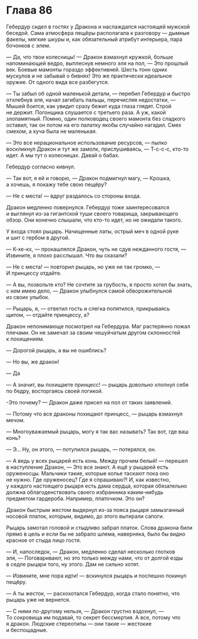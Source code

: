 # Глава 86

Гебердур сидел в гостях у Дракона и наслаждался настоящей мужской беседой. Сама атмосфера пещёры располагала к разговору — дымные факелы, мягкие шкуры и, как обязательный атрибут интерьера, пара бочонков с элем.

— Да, что твои колесницы! — Дракон взмахнул кружкой, больше напоминающей ведро, выплеснув немного эля на пол, — Это прошлый век. Боевые мамонты гораздо эффективней. Шесть тонн одних мускулов и не забывай о бивнях! Это же практически идеальное оружие. От одного вида все разбегутся.

— Ты забыл об одной маленькой детали, — перебил Гебердур и быстро отхлебнув эля, начал загибать пальцы, перечисляя недостатки, — Мышей боится, как увидит сразу бежит куда глаза глядят. Строй не держит. Погонщика слушается с третьего раза. А уж, какой злопамятный. Помню, один полководец своего мамонта без сладкого оставил, так он потом на его палатку якобы случайно нагадил. Смех смехом, а куча была не маленькая.

— Это все нерациональное использование ресурсов, — пылко воскликнул Дракон и тут же замолк, прислушиваясь, — Т-с-с-с, кто-то идет. А мы тут о колесницах. Давай о бабах.

Гебердур согласно кивнул. 

— Так вот, я ей и говорю, — Дракон подмигнул магу, — Крошка, а хочешь, я покажу тебе свою пещёру? 

— Не с места! — вдруг раздалось со стороны входа.

Дракон медленно повернулся. Гебердур тоже заинтересовался и выглянул из-за гигантской туши своего товарища, закрывающего обзор. Они конечно слышали, что кто-то идет, но не ожидали такого.

У входа стоял рыцарь. Начищенные латы, острый меч в одной руке и шит с гербом в другой.

— К-хе-кх, — прокашлялся Дракон, чуть не сдув нежданного гостя, — Извините, я плохо расслышал. Что вы сказали?

— Не с места! — повторил рыцарь, но уже не так громко, — И принцессу отдайте.

— А вы, позвольте кто? Не сочтите за грубость, я просто хотел бы знать, с кем имею дело, — Дракон улыбнулся самой обворожительной из своих улыбок.

— Рыцарь, я, — ответил гость и слегка попятился, прикрываясь щитом, — отдайте принцессу, а?

Дракон непонимающе посмотрел на Гебердура. Маг растерянно пожал плечами. Он не замечал за своим чешуйчатым другом склонностей к похищениям.

— Дорогой рыцарь, а вы не ошиблись? 

— Но вы, же дракон!

— Да

— А значит, вы похищаете принцесс! — рыцарь довольно хлопнул себя по бедру, восторгаясь своей логикой.

-Это почему? — Дракон даже присел на пол от таких заявлений.

— Потому что все драконы похищают принцесс, — рыцарь взмахнул мечом.

— Многоуважаемый рыцарь, могу я так вас называть? Так вот, где ваш конь? 

— Э... Ну, он этого, — потупился рыцарь, — потерялся, он.

— А ведь у всех рыцарей есть конь. Между прочим белый! — перешел в наступление Дракон, — Это все знают. А ещё у рыцарей есть оруженосцы. Мальчики такие, которые копье таскают пока оно не нужно. Где оруженосец? Где я спрашиваю?! И, как известно, у каждого настоящего рыцаря есть дама сердца, которая обязательно должна облагоденствовать своего избранника каким-нибудь предметом гардероба. Например, платочком. Это он?

Дракон быстрым жестом выдернул из-за пояса рыцаря замызганный носовой платок, которым, видимо, до этого вытирали сапоги.

Рыцарь замотал головой и стыдливо забрал платок. Слова дракона били прямо в цель и если бы не забрало шлема, наверняка, было бы видно красное от стыда лицо гостя.

— И, напоследок, — Дракон, медленно сделал несколько глотков эля, — Поговаривают, но это только между нами, что от долгой езды в седле рыцари того, ну этого. Дам не сильно хотят.

— Извините, мне пора идти! — вскинулся рыцарь и поспешно покинул пещёру.

— А ты жесток, — расхохотался Гебердур, когда стало понятно, что рыцарь уже не вернется.

— С ними по-другому нельзя, — Дракон грустно вздохнул, — То сокровища им подавай, то секрет бессмертия. А все, потому что я дракон. Людские стереотипы — они такие — жестокие и беспощадные.

